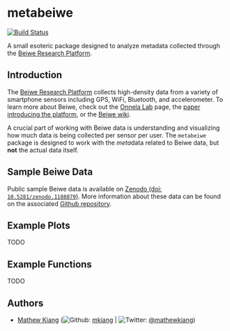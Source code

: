
<!-- README.md is generated from README.Rmd. Please edit that file -->
metabeiwe
=========

[![Build Status](https://travis-ci.org/mkiang/metabeiwe.svg?branch=master)](https://travis-ci.org/mkiang/metabeiwe)

A small esoteric package designed to analyze metadata collected through the [Beiwe Research Platform](https://www.hsph.harvard.edu/onnela-lab/beiwe-research-platform/).

Introduction
------------

The [Beiwe Research Platform](https://www.hsph.harvard.edu/onnela-lab/beiwe-research-platform/) collects high-density data from a variety of smartphone sensors including GPS, WiFi, Bluetooth, and accelerometer. To learn more about Beiwe, check out the [Onnela Lab](https://www.hsph.harvard.edu/onnela-lab/beiwe-research-platform/) page, the [paper introducing the platform](https://mental.jmir.org/2016/2/e16/), or the [Beiwe wiki](http://wiki.beiwe.org/).

A crucial part of working with Beiwe data is understanding and visualizing how much data is being collected per sensor per user. The `metabeiwe` package is designed to work with the *meta*data related to Beiwe data, but **not** the actual data itself.

Sample Beiwe Data
-----------------

Public sample Beiwe data is available on [Zenodo (doi: `10.5281/zenodo.1188879`)](https://zenodo.org/record/1188879). More information about these data can be found on the associated [Github repository](https://github.com/mkiang/beiwe_data_sample).

Example Plots
-------------

TODO

Example Functions
-----------------

TODO

Authors
-------

-   [Mathew Kiang](https://mathewkiang.com) (![Github](http://i.imgur.com/9I6NRUm.png): [mkiang](https://github.com/mkiang) | ![Twitter](http://i.imgur.com/wWzX9uB.png): [@mathewkiang](https://twitter.com/mathewkiang))
